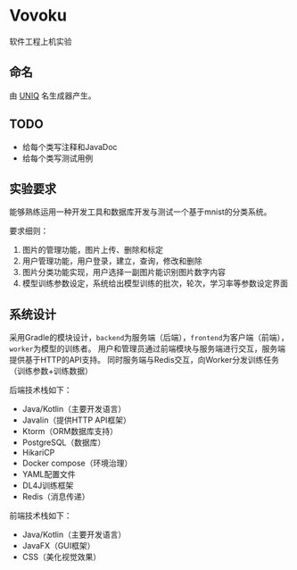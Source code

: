 # Vovoku
软件工程上机实验


## 命名
由 [UNIQ](https://uniq.site/zh) 名生成器产生。


## TODO
+ 给每个类写注释和JavaDoc
+ 给每个类写测试用例

## 实验要求

能够熟练运用一种开发工具和数据库开发与测试一个基于mnist的分类系统。

要求细则：
1. 图片的管理功能，图片上传、删除和标定
2. 用户管理功能，用户登录，建立，查询，修改和删除
3. 图片分类功能实现，用户选择一副图片能识别图片数字内容
4. 模型训练参数设定，系统给出模型训练的批次，轮次，学习率等参数设定界面


## 系统设计

采用Gradle的模块设计，`backend`为服务端（后端），`frontend`为客户端（前端），`worker`为模型的训练者。
用户和管理员通过前端模块与服务端进行交互，服务端提供基于HTTP的API支持。
同时服务端与Redis交互，向Worker分发训练任务（训练参数+训练数据）

后端技术栈如下：
+ Java/Kotlin（主要开发语言）
+ Javalin（提供HTTP API框架）
+ Ktorm（ORM数据库支持）
+ PostgreSQL（数据库）
+ HikariCP
+ Docker compose（环境治理）
+ YAML配置文件
+ DL4J训练框架
+ Redis（消息传递）

前端技术栈如下：
+ Java/Kotlin（主要开发语言）
+ JavaFX（GUI框架）
+ CSS（美化视觉效果）

